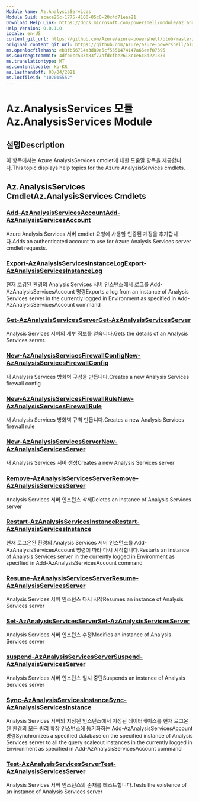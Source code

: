```yaml
---
Module Name: Az.AnalysisServices
Module Guid: acace26c-1775-4100-85c0-20c4d71eaa21
Download Help Link: https://docs.microsoft.com/powershell/module/az.analysisservices
Help Version: 0.0.1.0
Locale: en-US
content_git_url: https://github.com/Azure/azure-powershell/blob/master/src/AnalysisServices/AnalysisServices/help/Az.AnalysisServices.md
original_content_git_url: https://github.com/Azure/azure-powershell/blob/master/src/AnalysisServices/AnalysisServices/help/Az.AnalysisServices.md
ms.openlocfilehash: eb3fb56714a3d89e5cf5551474147a66eef07395
ms.sourcegitcommit: 4dfb0cc533b83f77afdcfbe2618c1e6c8d221330
ms.translationtype: MT
ms.contentlocale: ko-KR
ms.lasthandoff: 03/04/2021
ms.locfileid: "102015552"
---
```

# <span data-ttu-id="daaff-101">Az.AnalysisServices 모듈</span><span class="sxs-lookup"><span data-stu-id="daaff-101">Az.AnalysisServices Module</span></span>
## <span data-ttu-id="daaff-102">설명</span><span class="sxs-lookup"><span data-stu-id="daaff-102">Description</span></span>
<span data-ttu-id="daaff-103">이 항목에서는 Azure AnalysisServices cmdlet에 대한 도움말 항목을 제공합니다.</span><span class="sxs-lookup"><span data-stu-id="daaff-103">This topic displays help topics for the Azure AnalysisServices cmdlets.</span></span>

## <span data-ttu-id="daaff-104">Az.AnalysisServices Cmdlet</span><span class="sxs-lookup"><span data-stu-id="daaff-104">Az.AnalysisServices Cmdlets</span></span>
### [<span data-ttu-id="daaff-105">Add-AzAnalysisServicesAccount</span><span class="sxs-lookup"><span data-stu-id="daaff-105">Add-AzAnalysisServicesAccount</span></span>](Add-AzAnalysisServicesAccount.md)
<span data-ttu-id="daaff-106">Azure Analysis Services 서버 cmdlet 요청에 사용할 인증된 계정을 추가합니다.</span><span class="sxs-lookup"><span data-stu-id="daaff-106">Adds an authenticated account to use for Azure Analysis Services server cmdlet requests.</span></span>

### [<span data-ttu-id="daaff-107">Export-AzAnalysisServicesInstanceLog</span><span class="sxs-lookup"><span data-stu-id="daaff-107">Export-AzAnalysisServicesInstanceLog</span></span>](Export-AzAnalysisServicesInstanceLog.md)
<span data-ttu-id="daaff-108">현재 로깅된 환경의 Analysis Services 서버 인스턴스에서 로그를 Add-AzAnalysisServicesAccount 명령</span><span class="sxs-lookup"><span data-stu-id="daaff-108">Exports a log from an instance of Analysis Services server in the currently logged in Environment as specified in Add-AzAnalysisServicesAccount command</span></span>

### [<span data-ttu-id="daaff-109">Get-AzAnalysisServicesServer</span><span class="sxs-lookup"><span data-stu-id="daaff-109">Get-AzAnalysisServicesServer</span></span>](Get-AzAnalysisServicesServer.md)
<span data-ttu-id="daaff-110">Analysis Services 서버의 세부 정보를 얻습니다.</span><span class="sxs-lookup"><span data-stu-id="daaff-110">Gets the details of an Analysis Services server.</span></span>

### [<span data-ttu-id="daaff-111">New-AzAnalysisServicesFirewallConfig</span><span class="sxs-lookup"><span data-stu-id="daaff-111">New-AzAnalysisServicesFirewallConfig</span></span>](New-AzAnalysisServicesFirewallConfig.md)
<span data-ttu-id="daaff-112">새 Analysis Services 방화벽 구성을 만듭니다.</span><span class="sxs-lookup"><span data-stu-id="daaff-112">Creates a new Analysis Services firewall config</span></span> 

### [<span data-ttu-id="daaff-113">New-AzAnalysisServicesFirewallRule</span><span class="sxs-lookup"><span data-stu-id="daaff-113">New-AzAnalysisServicesFirewallRule</span></span>](New-AzAnalysisServicesFirewallRule.md)
<span data-ttu-id="daaff-114">새 Analysis Services 방화벽 규칙 만듭니다.</span><span class="sxs-lookup"><span data-stu-id="daaff-114">Creates a new Analysis Services firewall rule</span></span>

### [<span data-ttu-id="daaff-115">New-AzAnalysisServicesServer</span><span class="sxs-lookup"><span data-stu-id="daaff-115">New-AzAnalysisServicesServer</span></span>](New-AzAnalysisServicesServer.md)
<span data-ttu-id="daaff-116">새 Analysis Services 서버 생성</span><span class="sxs-lookup"><span data-stu-id="daaff-116">Creates a new Analysis Services server</span></span>

### [<span data-ttu-id="daaff-117">Remove-AzAnalysisServicesServer</span><span class="sxs-lookup"><span data-stu-id="daaff-117">Remove-AzAnalysisServicesServer</span></span>](Remove-AzAnalysisServicesServer.md)
<span data-ttu-id="daaff-118">Analysis Services 서버 인스턴스 삭제</span><span class="sxs-lookup"><span data-stu-id="daaff-118">Deletes an instance of Analysis Services server</span></span>

### [<span data-ttu-id="daaff-119">Restart-AzAnalysisServicesInstance</span><span class="sxs-lookup"><span data-stu-id="daaff-119">Restart-AzAnalysisServicesInstance</span></span>](Restart-AzAnalysisServicesInstance.md)
<span data-ttu-id="daaff-120">현재 로그온된 환경의 Analysis Services 서버 인스턴스를 Add-AzAnalysisServicesAccount 명령에 따라 다시 시작합니다.</span><span class="sxs-lookup"><span data-stu-id="daaff-120">Restarts an instance of Analysis Services server in the currently logged in Environment as specified in Add-AzAnalysisServicesAccount command</span></span>

### [<span data-ttu-id="daaff-121">Resume-AzAnalysisServicesServer</span><span class="sxs-lookup"><span data-stu-id="daaff-121">Resume-AzAnalysisServicesServer</span></span>](Resume-AzAnalysisServicesServer.md)
<span data-ttu-id="daaff-122">Analysis Services 서버 인스턴스 다시 시작</span><span class="sxs-lookup"><span data-stu-id="daaff-122">Resumes an instance of Analysis Services server</span></span>

### [<span data-ttu-id="daaff-123">Set-AzAnalysisServicesServer</span><span class="sxs-lookup"><span data-stu-id="daaff-123">Set-AzAnalysisServicesServer</span></span>](Set-AzAnalysisServicesServer.md)
<span data-ttu-id="daaff-124">Analysis Services 서버 인스턴스 수정</span><span class="sxs-lookup"><span data-stu-id="daaff-124">Modifies  an instance of Analysis Services server</span></span>

### [<span data-ttu-id="daaff-125">suspend-AzAnalysisServicesServer</span><span class="sxs-lookup"><span data-stu-id="daaff-125">Suspend-AzAnalysisServicesServer</span></span>](Suspend-AzAnalysisServicesServer.md)
<span data-ttu-id="daaff-126">Analysis Services 서버 인스턴스 일시 중단</span><span class="sxs-lookup"><span data-stu-id="daaff-126">Suspends an instance of Analysis Services server</span></span>

### [<span data-ttu-id="daaff-127">Sync-AzAnalysisServicesInstance</span><span class="sxs-lookup"><span data-stu-id="daaff-127">Sync-AzAnalysisServicesInstance</span></span>](Sync-AzAnalysisServicesInstance.md)
<span data-ttu-id="daaff-128">Analysis Services 서버의 지정된 인스턴스에서 지정된 데이터베이스를 현재 로그온된 환경의 모든 쿼리 확장 인스턴스에 동기화하는 Add-AzAnalysisServicesAccount 명령</span><span class="sxs-lookup"><span data-stu-id="daaff-128">Synchronizes a specified database on the specified instance of Analysis Services server to all the query scaleout instances in the currently logged in Environment as specified in Add-AzAnalysisServicesAccount command</span></span>

### [<span data-ttu-id="daaff-129">Test-AzAnalysisServicesServer</span><span class="sxs-lookup"><span data-stu-id="daaff-129">Test-AzAnalysisServicesServer</span></span>](Test-AzAnalysisServicesServer.md)
<span data-ttu-id="daaff-130">Analysis Services 서버 인스턴스의 존재를 테스트합니다.</span><span class="sxs-lookup"><span data-stu-id="daaff-130">Tests the existence of an instance of Analysis Services server</span></span>

